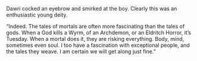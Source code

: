 Dawri cocked an eyebrow and smirked at the boy. Clearly this was an enthusiastic young deity.

“Indeed. The tales of mortals are often more fascinating than the tales of gods. When a God kills a Wyrm, of an Archdemon, or an Eldritch Horror, it’s Tuesday. When a mortal does it, they are risking everything. Body, mind, sometimes even soul. I too have a fascination with exceptional people, and the tales they weave. I am certain we will get along just fine.”